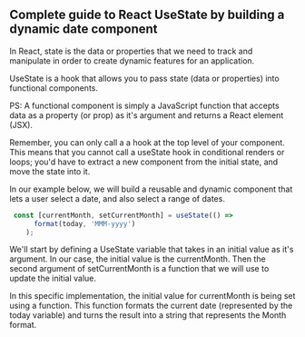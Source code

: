 ## Complete guide to React UseState by building a dynamic date component

In React, state is the data or properties that we need to track and manipulate in order to create dynamic features for an application.

UseState is a hook that allows you to pass state (data or properties) into functional components.

PS: A functional component is simply a JavaScript function that accepts data as a property (or prop) as it's argument and returns a React element (JSX). 

Remember, you can only call a a hook at the top level of your component. This means that you cannot call a useState hook in conditional renders or loops; you'd have to extract a new component from the initial state, and move the state into it. 

In our example below, we will build a reusable and dynamic component that lets a user select a date, and also select a range of dates.

``` JavaScript
 const [currentMonth, setCurrentMonth] = useState(() =>
      format(today, 'MMM-yyyy')
    );
```
We'll start by defining a UseState variable that takes in an initial value as it's argument. In our case, the initial value is the currentMonth. Then the second argument of setCurrentMonth is a function that we will use to update the initial value. 

In this specific implementation, the initial value for currentMonth is being set using a function. This function formats the current date (represented by the today variable) and turns the result into a string that represents the Month format.  

